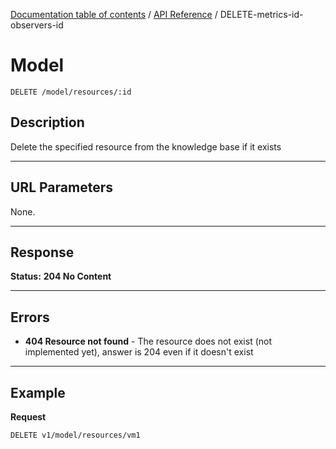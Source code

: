 [Documentation table of contents](../../TOC.md) / [API Reference](../../api.md) / DELETE-metrics-id-observers-id

# Model

	DELETE /model/resources/:id

## Description
Delete the specified resource from the knowledge base if it exists

***

## URL Parameters

None.

***

## Response

**Status:** **204 No Content**

***

## Errors

* **404 Resource not found** - The resource does not exist (not implemented yet), answer is 204 even if it doesn't exist

***

## Example
**Request**

	DELETE v1/model/resources/vm1
